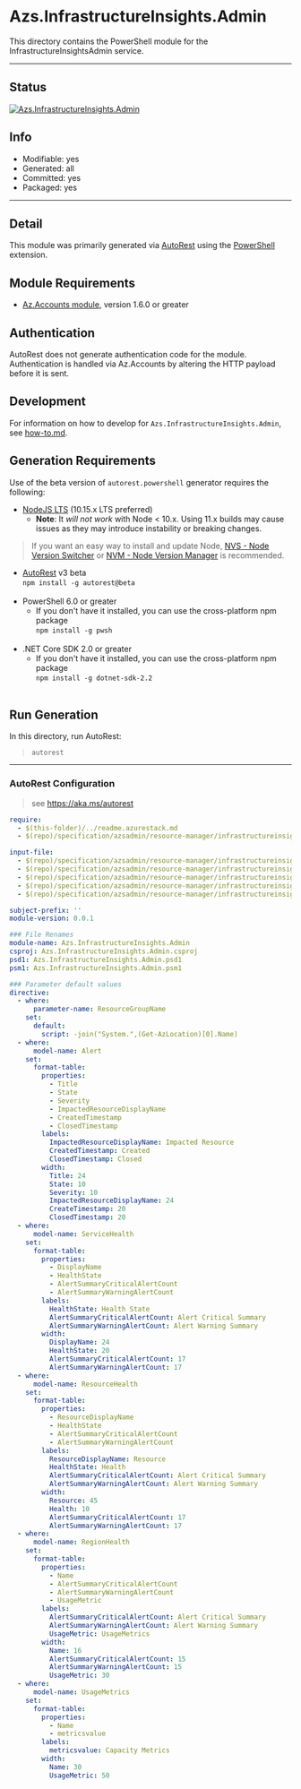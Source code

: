 <!-- region Generated -->
# Azs.InfrastructureInsights.Admin
This directory contains the PowerShell module for the InfrastructureInsightsAdmin service.

---
## Status
[![Azs.InfrastructureInsights.Admin](https://img.shields.io/powershellgallery/v/Azs.InfrastructureInsights.Admin.svg?style=flat-square&label=Azs.InfrastructureInsights.Admin "Azs.InfrastructureInsights.Admin")](https://www.powershellgallery.com/packages/Azs.InfrastructureInsights.Admin/)

## Info
- Modifiable: yes
- Generated: all
- Committed: yes
- Packaged: yes

---
## Detail
This module was primarily generated via [AutoRest](https://github.com/Azure/autorest) using the [PowerShell](https://github.com/Azure/autorest.powershell) extension.

## Module Requirements
- [Az.Accounts module](https://www.powershellgallery.com/packages/Az.Accounts/), version 1.6.0 or greater

## Authentication
AutoRest does not generate authentication code for the module. Authentication is handled via Az.Accounts by altering the HTTP payload before it is sent.

## Development
For information on how to develop for `Azs.InfrastructureInsights.Admin`, see [how-to.md](how-to.md).
<!-- endregion -->

## Generation Requirements
Use of the beta version of `autorest.powershell` generator requires the following:
- [NodeJS LTS](https://nodejs.org) (10.15.x LTS preferred)
  - **Note**: It *will not work* with Node < 10.x. Using 11.x builds may cause issues as they may introduce instability or breaking changes.
> If you want an easy way to install and update Node, [NVS - Node Version Switcher](../nodejs/installing-via-nvs.md) or [NVM - Node Version Manager](../nodejs/installing-via-nvm.md) is recommended.
- [AutoRest](https://aka.ms/autorest) v3 beta <br>`npm install -g autorest@beta`<br>&nbsp;
- PowerShell 6.0 or greater
  - If you don't have it installed, you can use the cross-platform npm package <br>`npm install -g pwsh`<br>&nbsp;
- .NET Core SDK 2.0 or greater
  - If you don't have it installed, you can use the cross-platform npm package <br>`npm install -g dotnet-sdk-2.2`<br>&nbsp;

## Run Generation
In this directory, run AutoRest:
> `autorest`

---
### AutoRest Configuration
> see https://aka.ms/autorest

``` yaml
require:
  - $(this-folder)/../readme.azurestack.md
  - $(repo)/specification/azsadmin/resource-manager/infrastructureinsights/readme.md

input-file:
  - $(repo)/specification/azsadmin/resource-manager/infrastructureinsights/Microsoft.InfrastructureInsights.Admin/preview/2016-05-01/InfrastructureInsights.json
  - $(repo)/specification/azsadmin/resource-manager/infrastructureinsights/Microsoft.InfrastructureInsights.Admin/preview/2016-05-01/Alert.json
  - $(repo)/specification/azsadmin/resource-manager/infrastructureinsights/Microsoft.InfrastructureInsights.Admin/preview/2016-05-01/RegionHealth.json
  - $(repo)/specification/azsadmin/resource-manager/infrastructureinsights/Microsoft.InfrastructureInsights.Admin/preview/2016-05-01/ResourceHealth.json
  - $(repo)/specification/azsadmin/resource-manager/infrastructureinsights/Microsoft.InfrastructureInsights.Admin/preview/2016-05-01/ServiceHealth.json

subject-prefix: ''
module-version: 0.0.1

### File Renames 
module-name: Azs.InfrastructureInsights.Admin 
csproj: Azs.InfrastructureInsights.Admin.csproj 
psd1: Azs.InfrastructureInsights.Admin.psd1 
psm1: Azs.InfrastructureInsights.Admin.psm1

### Parameter default values
directive:
  - where:
      parameter-name: ResourceGroupName
    set:
      default:
        script: -join("System.",(Get-AzLocation)[0].Name)
  - where:
      model-name: Alert
    set:
      format-table:
        properties:
          - Title
          - State
          - Severity
          - ImpactedResourceDisplayName
          - CreatedTimestamp
          - ClosedTimestamp
        labels:
          ImpactedResourceDisplayName: Impacted Resource
          CreatedTimestamp: Created
          ClosedTimestamp: Closed
        width:
          Title: 24
          State: 10
          Severity: 10
          ImpactedResourceDisplayName: 24
          CreateTimestamp: 20
          ClosedTimestamp: 20
  - where:
      model-name: ServiceHealth
    set:
      format-table:
        properties:
          - DisplayName
          - HealthState
          - AlertSummaryCriticalAlertCount
          - AlertSummaryWarningAlertCount
        labels:
          HealthState: Health State
          AlertSummaryCriticalAlertCount: Alert Critical Summary
          AlertSummaryWarningAlertCount: Alert Warning Summary
        width:
          DisplayName: 24
          HealthState: 20
          AlertSummaryCriticalAlertCount: 17
          AlertSummaryWarningAlertCount: 17
  - where:
      model-name: ResourceHealth
    set:
      format-table:
        properties:
          - ResourceDisplayName
          - HealthState
          - AlertSummaryCriticalAlertCount
          - AlertSummaryWarningAlertCount
        labels:
          ResourceDisplayName: Resource
          HealthState: Health
          AlertSummaryCriticalAlertCount: Alert Critical Summary
          AlertSummaryWarningAlertCount: Alert Warning Summary
        width:
          Resource: 45
          Health: 10
          AlertSummaryCriticalAlertCount: 17
          AlertSummaryWarningAlertCount: 17
  - where:
      model-name: RegionHealth
    set:
      format-table:
        properties:
          - Name
          - AlertSummaryCriticalAlertCount
          - AlertSummaryWarningAlertCount
          - UsageMetric
        labels:
          AlertSummaryCriticalAlertCount: Alert Critical Summary
          AlertSummaryWarningAlertCount: Alert Warning Summary
          UsageMetric: UsageMetrics
        width:
          Name: 16
          AlertSummaryCriticalAlertCount: 15
          AlertSummaryWarningAlertCount: 15
          UsageMetric: 30
  - where:
      model-name: UsageMetrics
    set:
      format-table:
        properties:
          - Name
          - metricsvalue
        labels:
          metricsvalue: Capacity Metrics
        width:
          Name: 30
          UsageMetric: 50
```
